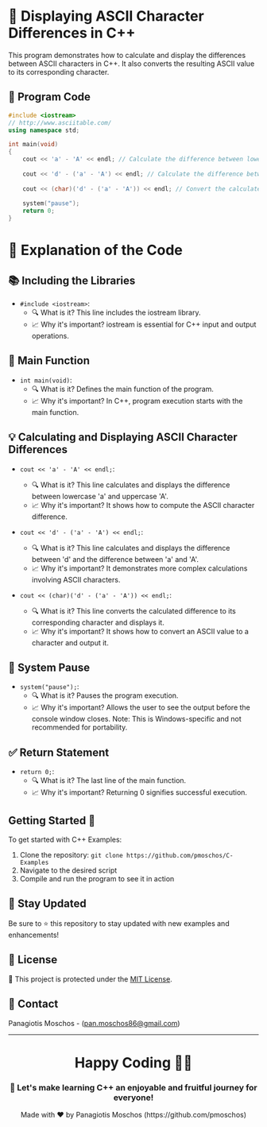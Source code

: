 # 🌟 Displaying ASCII Character Differences in C++
This program demonstrates how to calculate and display the differences between ASCII characters in C++. It also converts the resulting ASCII value to its corresponding character.

## 📝 Program Code

```cpp
#include <iostream>
// http://www.asciitable.com/
using namespace std;

int main(void)
{
    cout << 'a' - 'A' << endl; // Calculate the difference between lowercase 'a' and uppercase 'A'.
    
    cout << 'd' - ('a' - 'A') << endl; // Calculate the difference between 'd' and the difference between 'a' and 'A'.
    
    cout << (char)('d' - ('a' - 'A')) << endl; // Convert the calculated difference to its corresponding character.
    
    system("pause");   
    return 0;
}
```

# 🧐 Explanation of the Code

## 📚 Including the Libraries
- `#include <iostream>`:
  - 🔍 What is it? This line includes the iostream library.
  - 📈 Why it's important? iostream is essential for C++ input and output operations.

## 🚀 Main Function
- `int main(void)`:
  - 🔍 What is it? Defines the main function of the program.
  - 📈 Why it's important? In C++, program execution starts with the main function.

## 💡 Calculating and Displaying ASCII Character Differences
- `cout << 'a' - 'A' << endl;`:
  - 🔍 What is it? This line calculates and displays the difference between lowercase 'a' and uppercase 'A'.
  - 📈 Why it's important? It shows how to compute the ASCII character difference.

- `cout << 'd' - ('a' - 'A') << endl;`:
  - 🔍 What is it? This line calculates and displays the difference between 'd' and the difference between 'a' and 'A'.
  - 📈 Why it's important? It demonstrates more complex calculations involving ASCII characters.

- `cout << (char)('d' - ('a' - 'A')) << endl;`:
  - 🔍 What is it? This line converts the calculated difference to its corresponding character and displays it.
  - 📈 Why it's important? It shows how to convert an ASCII value to a character and output it.

## 🛑 System Pause
- `system("pause");`:
  - 🔍 What is it? Pauses the program execution.
  - 📈 Why it's important? Allows the user to see the output before the console window closes. Note: This is Windows-specific and not recommended for portability.

## ✅ Return Statement
- `return 0;`:
  - 🔍 What is it? The last line of the main function.
  - 📈 Why it's important? Returning 0 signifies successful execution.

## Getting Started 🚀
To get started with C++ Examples:
1. Clone the repository: `git clone https://github.com/pmoschos/C-Examples`
2. Navigate to the desired script
3. Compile and run the program to see it in action

## 📢 Stay Updated
Be sure to ⭐ this repository to stay updated with new examples and enhancements!

## 📜 License 
🔐 This project is protected under the [MIT License](https://mit-license.org/).

## 📧 Contact 
Panagiotis Moschos - (pan.moschos86@gmail.com)

---
<h1 align=center>Happy Coding 👨‍💻 </h1>

<h3 align=center>🎉 Let's make learning C++ an enjoyable and fruitful journey for everyone!</h3>  

<p align="center">
  Made with ❤️ by Panagiotis Moschos (https://github.com/pmoschos)
</p>